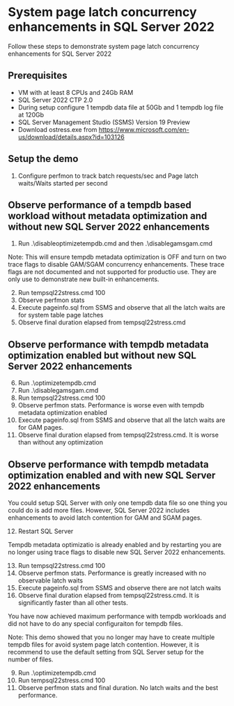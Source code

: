 # System page latch concurrency enhancements in SQL Server 2022

Follow these steps to demonstrate system page latch concurrency enhancements for SQL Server 2022

## Prerequisites

- VM with at least 8 CPUs and 24Gb RAM
- SQL Server 2022 CTP 2.0
- During setup configure 1 tempdb data file at 50Gb and 1 tempdb log file at 120Gb
- SQL Server Management Studio (SSMS) Version 19 Preview
- Download ostress.exe from https://www.microsoft.com/en-us/download/details.aspx?id=103126

## Setup the demo

1. Configure perfmon to track batch requests/sec and Page latch waits/Waits started per second

## Observe performance of a tempdb based workload without metadata optimization and without new SQL Server 2022 enhancements

1. Run .\disableoptimizetempdb.cmd and then .\disablegamsgam.cmd

Note: This will ensure tempdb metadata optimization is OFF and turn on two trace flags to disable GAM/SGAM concurrency enhancements. These trace flags are not documented and not supported for productio use. They are only use to demonstrate new built-in enhancements.

2. Run tempsql22stress.cmd 100
3. Observe perfmon stats
4. Execute pageinfo.sql from SSMS and observe that all the latch waits are for system table page latches
5. Observe final duration elapsed from tempsql22stress.cmd

## Observe performance with tempdb metadata optimization enabled but without new SQL Server 2022 enhancements

6. Run .\optimizetempdb.cmd
7. Run .\disablegamsgam.cmd
8. Run tempsql22stress.cmd 100
9. Observe perfmon stats. Performance is worse even with tempdb metadata optimization enabled
10. Execute pageinfo.sql from SSMS and observe that all the latch waits are for GAM pages.
11. Observe final duration elapsed from tempsql22stress.cmd. It is worse than without any optimization

## Observe performance with tempdb metadata optimization enabled and with new SQL Server 2022 enhancements

You could setup SQL Server with only one tempdb data file so one thing you could do is add more files. However, SQL Server 2022 includes enhancements to avoid latch contention for GAM and SGAM pages.

12. Restart SQL Server

Tempdb metadata optimizatio is already enabled and by restarting you are no longer using trace flags to disable new SQL Server 2022 enhancements.

13. Run tempsql22stress.cmd 100
14. Observe perfmon stats. Performance is greatly increased with no observable latch waits
15. Execute pageinfo.sql from SSMS and observe there are not latch waits
16. Observe final duration elapsed from tempsql22stress.cmd. It is significantly faster than all other tests.

You have now achieved maximum performance with tempdb workloads and did not have to do any special configuraiton for tempdb files. 

Note: This demo showed that you no longer may have to create multiple tempdb files for avoid system page latch contention. However, it is recommend to use the default setting from SQL Server setup for the number of files.




9. Run .\optimizetempdb.cmd
10. Run tempsql22stress.cmd 100
11. Observe perfmon stats and final duration. No latch waits and the best performance.
